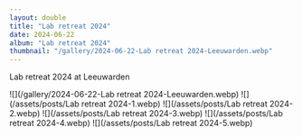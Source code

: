 ```yaml
---
layout: double
title: "Lab retreat 2024"
date: 2024-06-22
album: "Lab retreat 2024"
thumbnail: "/gallery/2024-06-22-Lab retreat 2024-Leeuwarden.webp"
---
```


 Lab retreat 2024 at Leeuwarden
 
![](/gallery/2024-06-22-Lab retreat 2024-Leeuwarden.webp)
![](/assets/posts/Lab retreat 2024-1.webp)
![](/assets/posts/Lab retreat 2024-2.webp)
![](/assets/posts/Lab retreat 2024-3.webp)
![](/assets/posts/Lab retreat 2024-4.webp)
![](/assets/posts/Lab retreat 2024-5.webp)

